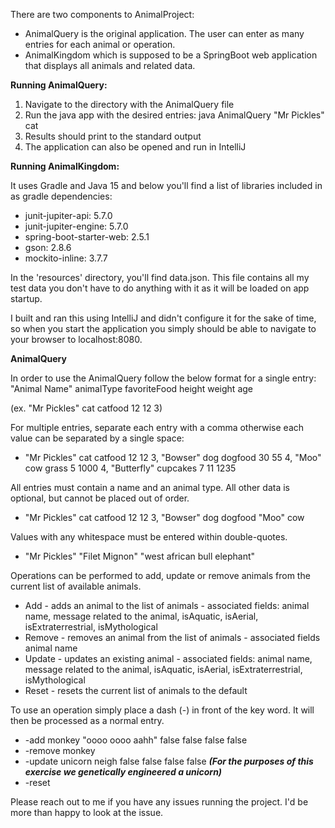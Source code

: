 There are two components to AnimalProject:
* AnimalQuery is the original application. The user can enter as many entries for each animal or operation.
* AnimalKingdom which is supposed to be a SpringBoot web application that displays all animals and related data.

**Running AnimalQuery:**
1. Navigate to the directory with the AnimalQuery file
2. Run the java app with the desired entries: java AnimalQuery "Mr Pickles" cat
3. Results should print to the standard output
4. The application can also be opened and run in IntelliJ

**Running AnimalKingdom:**

It uses Gradle and Java 15 and below you'll find a list of libraries included in as gradle dependencies:
* junit-jupiter-api: 5.7.0
* junit-jupiter-engine: 5.7.0
* spring-boot-starter-web: 2.5.1
* gson: 2.8.6
* mockito-inline: 3.7.7

In the 'resources' directory, you'll find data.json. This file contains all my test data you don't have to do anything with it as it will be loaded on app startup.

I built and ran this using IntelliJ and didn't configure it for the sake of time, so when you start the application you simply should be able to navigate to your browser to localhost:8080.

**AnimalQuery**

In order to use the AnimalQuery follow the below format for a single entry:
"Animal Name" animalType favoriteFood height weight age

(ex. "Mr Pickles" cat catfood 12 12 3)

For multiple entries, separate each entry with a comma otherwise each value can be separated by a single space:

- "Mr Pickles" cat catfood 12 12 3,
"Bowser" dog dogfood 30 55 4,
"Moo" cow grass 5 1000 4,
"Butterfly" cupcakes 7 11 1235

All entries must contain a name and an animal type. All other data is optional, but cannot be placed out of order.

- "Mr Pickles" cat catfood 12 12 3,
"Bowser" dog dogfood
"Moo" cow

Values with any whitespace must be entered within double-quotes.

- "Mr Pickles"
"Filet Mignon"
"west african bull elephant"
  
Operations can be performed to add, update or remove animals from the current list of available animals.

- Add - adds an animal to the list of animals - associated fields: animal name, message related to the animal, isAquatic, isAerial, isExtraterrestrial, isMythological
- Remove - removes an animal from the list of animals - associated fields animal name
- Update - updates an existing animal - associated fields: animal name, message related to the animal, isAquatic, isAerial, isExtraterrestrial, isMythological
- Reset - resets the current list of animals to the default

To use an operation simply place a dash (-) in front of the key word. It will then be processed as a normal entry.

- -add monkey "oooo oooo aahh" false false false false
- -remove monkey
- -update unicorn neigh false false false false ***(For the purposes of this exercise we genetically engineered a unicorn)***
- -reset

Please reach out to me if you have any issues running the project. I'd be more than happy to look at the issue.
